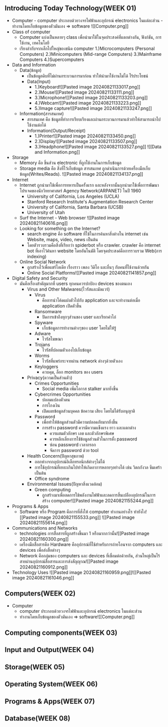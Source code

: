 ## Introducing Today Technology(WEEK 01)
- Computer
		- computer ประกอบด้วยวงจรไฟฟ้าและอุปกรณ์ electronics ในแต่ละส่วน
		- ทำงานโดยเก็บข้อมูลของตัวมันเอง => software
		![[Computer.png]]
- Class of computer
	- Computer แบ่งเป็นหลายๆ class เพื่อนำมาใช้ในจุดประสงค์ที่แตกต่างกัน, ฟังก์ชัน, การใช้งาน, เทคโนโลยี
	- เรียงลำกับจากเล็กไปใหญ่ของชนิด computer
		1.)Microcomputers (Personal Computers)
		2.)Minicomputers (Mid-range Computers)
		3.)Mainframe Computers
		4.)Supercomputers
- Data and Information
	- Data(ข้อมูล)
		- เป็นข้อมูลดิบที่ไม่ผ่านกระบวนการมาก่อน ทำให้นำมาใช้งานไม่ได้ ไร้ประโยชน์
		- Data(Input)
			- 1.)Keyboard![[Pasted image 20240821133017.png]]
			- 2.)Mouse![[Pasted image 20240821133111.png]]
			- 3.)Microphone![[Pasted image 20240821133203.png]]
			- 4.)Webcam![[Pasted image 20240821133223.png]]
			- 5.)Image capture![[Pasted image 20240821133247.png]]
	- Information(สารสนเทศ)
		- สารสนเทศ คือ ข้อมูลที่ทำการเรียบเรียงและผ่านกระบวนการมาแล้วทำให้สามารถนำไปใช้งานต่อได้
		- Information(Output/Receipt)
			- 1.)Printer![[Pasted image 20240821133450.png]]
			- 2.)Display![[Pasted image 20240821133507.png]]
			- 3.)Headphone![[Pasted image 20240821133527.png]]
	![[Data and Information.png]]
- Storage
	- Memory คือ ชิ้นส่วน electronic ที่ถูกใช้งานในการเก็บข้อมูล
	- Storage media คือ สิ่งที่ไว้เก็บข้อมูล สารสนเทศ ถูกดำเนินการด้วยเครื่องมือเก็บข้อมูล(Writes/Reads). ![[Pasted image 20240821134137.png]]
- Internet
	- Internet ถูกนำมาใช้เพื่อการทหารเป็นครั้งแรก และหลังจากนั้นถุกนำมาใช้เพื่อการพัฒนาโปรเจคของนักวิทยาศาสตร์ Agency Network(ARPANET) ในปี 1960
		- University of California, Los Angeles (UCLA)
		- Stanford Research Institute's Augmentation Research Center
		- University of California, Santa Barbara (UCSB)
		- University of Utah
	- Surf the Internet - Web browser
		![[Pasted image 20240821140616.png]]
	- Looking for something on the Internet?
		- search engine คือ software ที่ใช้ในการค้นหาสิ่งต่างใน internet เช่น Website, maps, video, news เป็นต้น
		- โดยตัวรวบรวมคือสิ่งที่เรียกว่า spiderbot หรือ crawler.  crawler คือ internet bot ที่เอาไว้ค้นหา website โดยอันโนมัติ โดยจุดประสงค์คือการรวบรวม Web(การ indexing)
	- Online Social Network
		- ถูกสร้างไว้เพื่อแชร์ไอเดีย เรื่องราว เพลง วิดิโอ และอื่นๆ กับคนที่ใช้งานด้วยกัน
		- Online Social Platforms![[Pasted image 20240821141857.png]]
- Digital Safety and Security
	- มันคือเรื่องสำคัญมากที่ users ทุกคนควรปกป้อง devices ของตนเอง
		- Virus and Other Malwares(ไวรัสและมัลแวร์)
			- Virus
				- คือการนำโค้ดแฝงตัวไปกับ application และจะทำงานต่อเมื่อ application เปิดตัวขึ้น
			- Ransomware
				- ปิดการเข้าถึงทุกๆส่วนของ user และเรียกค่าไถ่
			- Spyware
				- เก็บข้อมูลการทำงานต่างๆของ user โดยไม่ให้รู้
			- Adware
				- ไวรัสโฆษณา
			- Trojans
				- ไวรัสที่ปลอมตัวเองไปเก็บข้อมูล
			- Worms
				- ไวรัสที่แพร่กระจายผ่าน network ต่างๆด้วยตัวเอง
			- Keyloggers 
				- ควบคุม, ล็อก monitors ของ users 
		- Privacy(ความเป็นส่วนตัว)
			- Crimes Opportunities
				- Social media เพิ่มโอกาส stalker มากยิ่งขึ้น
			- Cybercrimes Opportunities
				- ปลอมแปลงตัวตน
				- การโกงเงิน
				- เปิดเผยข้อมูลส่วนบุคคล ข้อความ เสียง โดยไม่ได้รับอนุญาติ
			- Password
				- เพื่อทำให้ข้อมูลส่วนตัวมีความปลอดภัยมากยิ่งขึ้น
				- การสร้าง password ควรมีความแข็งแรง ยาว และแตกต่าง
					- ควรผสมตัวอักษร เลข และตัวอักษรพิเศษ
					- ควรหลีกเลี่ยงการใช้ข้อมูลส่วนตัวในการตั้ง password
					- ซ่อน password เวลากรอก
					- จัดการ password ด้วย tool
		- Health Concern(ปัญหาสุขภาพ)
			- ออกห่างจากอุปกรณ์อิเล็กทรอนิกส์ต่างๆไม่ได้
			- การใช้อุปกรณ์ที่เยอะเกินไปทำให้เกิดอาการหลายๆอย่างได้ เช่น วิตกกังวล ซึมเศร้า เป็นต้น
			- Office syndrome
		- Environmental Issues(ปัญหาสิ่งแวดล้อม)
			- Green computing
				- ถูกสร้างมาเพื่อลดการใช้พลังงานไฟฟ้าและลดการสิ้นเปลืองอุปกรณ์ในการสร้าง computer![[Pasted image 20240821155244.png]]
- Programs & Apps
	- Software หรือ Program คือการที่สั่งให้ computer ทำงานอย่างไร ทำยังไง![[Pasted image 20240821155533.png]]
	![[Pasted image 20240821155614.png]]
- Communications and Networks
	- technologies การสื่อสารที่ถูกสร้างขึ้นมา 1 หรือมากกว่านั้น![[Pasted image 20240821160300.png]]
	- เครื่องมือสื่อสารคือ Hardware คืออุปกรณ์ที่ใช้สำหรับการถ่ายโอนจาก computers และ devices เพื่อส่งสื่อต่างๆ
	- Network คือกลุ่มของ computers และ devices ที่เชื่อมต่อด้วยกัน, ส่วนใหญ่เป็นไร้สายผ่านอุปกรณ์สื่อสารและการส่งสัญญาณ![[Pasted image 20240821160912.png]]
- Technology Uses
	![[Pasted image 20240821160959.png]]![[Pasted image 20240821161046.png]]

## Computers(WEEK 02)
- Computer
	- computer ประกอบด้วยวงจรไฟฟ้าและอุปกรณ์ electronics ในแต่ละส่วน
	- ทำงานโดยเก็บข้อมูลของตัวมันเอง => software![[Computer.png]]
## Computing components(WEEK 03)

## Input and Output(WEEK 04)

## Storage(WEEK 05)
## Operating System(WEEK 06)

## Programs & Apps(WEEK 07)
## Database(WEEK 08)